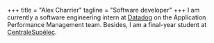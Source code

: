 +++
title = "Alex Charrier"
tagline = "Software developer"
+++
I am currently a software engineering intern at [Datadog](https://datadoghq.com) on the Application Performance Management team. Besides, I am a final-year student at [CentraleSupélec](http://www.centralesupelec.fr/).